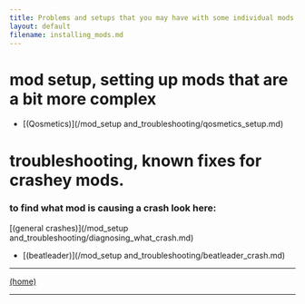 ```yaml
---
title: Problems and setups that you may have with some individual mods
layout: default
filename: installing_mods.md
---
```

# mod setup, setting up mods that are a bit more complex
 - [(Qosmetics)](/mod_setup and_troubleshooting/qosmetics_setup.md)


# troubleshooting, known fixes for crashey mods.
### to find what mod is causing a crash look here: 
[(general crashes)](/mod_setup and_troubleshooting/diagnosing_what_crash.md)


- [(beatleader)](/mod_setup and_troubleshooting/beatleader_crash.md)

****
[(home)](/home.md)

****


